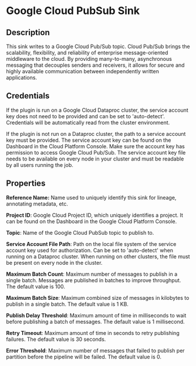 # Google Cloud PubSub Sink

Description
-----------
This sink writes to a Google Cloud Pub/Sub topic.
Cloud Pub/Sub brings the scalability, flexibility, and reliability of enterprise message-oriented
middleware to the cloud. By providing many-to-many, asynchronous messaging that decouples senders and receivers,
it allows for secure and highly available communication between independently written applications.

Credentials
-----------
If the plugin is run on a Google Cloud Dataproc cluster, the service account key does not need to be
provided and can be set to 'auto-detect'.
Credentials will be automatically read from the cluster environment.

If the plugin is not run on a Dataproc cluster, the path to a service account key must be provided.
The service account key can be found on the Dashboard in the Cloud Platform Console.
Make sure the account key has permission to access Google Cloud Pub/Sub.
The service account key file needs to be available on every node in your cluster and
must be readable by all users running the job.

Properties
----------
**Reference Name:** Name used to uniquely identify this sink for lineage, annotating metadata, etc.

**Project ID**: Google Cloud Project ID, which uniquely identifies a project.
It can be found on the Dashboard in the Google Cloud Platform Console.

**Topic**: Name of the Google Cloud PubSub topic to publish to.

**Service Account File Path**: Path on the local file system of the service account key used for
authorization. Can be set to 'auto-detect' when running on a Dataproc cluster.
When running on other clusters, the file must be present on every node in the cluster.

**Maximum Batch Count**: Maximum number of messages to publish in a single batch.
Messages are published in batches to improve throughput. The default value is 100.

**Maximum Batch Size**: Maximum combined size of messages in kilobytes to publish in a single batch.
The default value is 1 KB.

**Publish Delay Threshold**: Maximum amount of time in milliseconds to wait before publishing a batch of messages.
The default value is 1 millisecond.

**Retry Timeout**: Maximum amount of time in seconds to retry publishing failures. The default value is 30 seconds.

**Error Threshold**: Maximum number of messages that failed to publish per partition before
the pipeline will be failed. The default value is 0.
